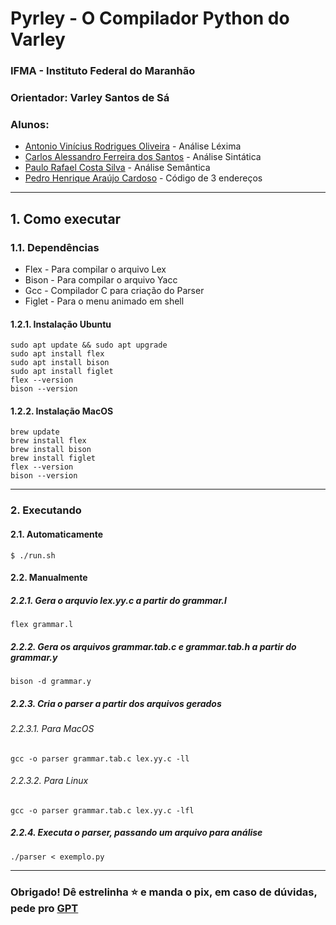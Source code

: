 # Pyrley - O Compilador Python do Varley
### IFMA - Instituto Federal do Maranhão
### Orientador: Varley Santos de Sá
### Alunos:
 - <a href="https://github.com/antoniovini47">Antonio Vinícius Rodrigues Oliveira</a> - Análise Léxima
 - <a href="https://github.com/carlossantos74">Carlos Alessandro Ferreira dos Santos</a> - Análise Sintática
 - <a href="https://github.com/CsPaulo">Paulo Rafael Costa Silva</a> - Análise Semântica
 - <a href="https://github.com/pedro31415">Pedro Henrique Araújo Cardoso</a> - Código de 3 endereços
 ----
## 1. Como executar
### 1.1. Dependências
 - Flex - Para compilar o arquivo Lex
 - Bison - Para compilar o arquivo Yacc
 - Gcc - Compilador C para criação do Parser
 - Figlet - Para o menu animado em shell

#### 1.2.1. Instalação Ubuntu
 ```
sudo apt update && sudo apt upgrade
sudo apt install flex
sudo apt install bison
sudo apt install figlet
flex --version
bison --version
```
#### 1.2.2. Instalação MacOS
```
brew update
brew install flex
brew install bison
brew install figlet
flex --version
bison --version
```
---
### 2. Executando
#### 2.1. Automaticamente
```
$ ./run.sh
```
#### 2.2. Manualmente
##### 2.2.1. Gera o arquvio lex.yy.c a partir do grammar.l
```
flex grammar.l 
```
##### 2.2.2. Gera os arquivos grammar.tab.c e grammar.tab.h a partir do grammar.y
```
bison -d grammar.y
```
##### 2.2.3. Cria o parser a partir dos arquivos gerados
###### 2.2.3.1. Para MacOS
```
gcc -o parser grammar.tab.c lex.yy.c -ll
```
###### 2.2.3.2. Para Linux
```
gcc -o parser grammar.tab.c lex.yy.c -lfl
```
##### 2.2.4. Executa o parser, passando um arquivo para análise
```
./parser < exemplo.py
```
------
### Obrigado! Dê estrelinha ⭐️ e manda o pix, em caso de dúvidas, pede pro <a href="https://chatgpt.com">GPT</a> 
